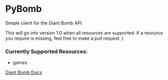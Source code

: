 PyBomb
==============

Simple client for the Giant Bomb API.

This will go into version 1.0 when all resources are supported. If a resource you require is missing,
feel free to make a pull request :)

### Currently Supported Resources:
* games


[Giant Bomb Docs](http://www.giantbomb.com/api/)
